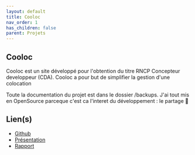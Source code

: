 ```yaml
---
layout: default
title: Cooloc
nav_order: 1
has_children: false
parent: Projets
---
```


## Cooloc

Cooloc est un site développé pour l'obtention du titre RNCP Concepteur developpeur (CDA). Cooloc a pour but de simplifier la gestion d'une colocation

Toute la documentation du projet est dans le dossier /backups. J'ai tout mis en OpenSource parceque c'est ca l'interet du développement : le partage 🤝

## Lien(s)

- [Github](https://github.com/MathieuAudibert/Cooloc)
- [Présentation](https://docs.google.com/presentation/d/1Y5bW8WoPRExJGA21GxMHyY46XTlmjm0y1gQCe2c5fsE/edit?usp=sharing)
- [Rapport](https://docs.google.com/document/d/1N-IaB4XX8bFHh0D9jEAmT1BzQz1PJqrzT2tkXwD2LsI/edit?usp=sharing)

